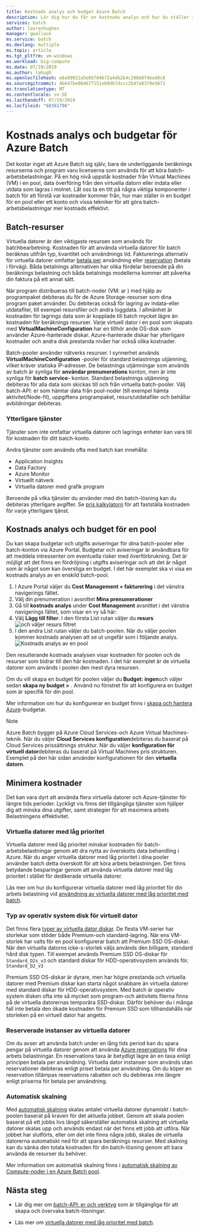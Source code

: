 ```yaml
---
title: Kostnads analys och budget Azure Batch
description: Lär dig hur du får en kostnads analys och hur du ställer in en budget för batch-arbetsbelastningen.
services: batch
author: laurenhughes
manager: gwallace
ms.service: batch
ms.devlang: multiple
ms.topic: article
ms.tgt_pltfrm: vm-windows
ms.workload: big-compute
ms.date: 07/19/2019
ms.author: lahugh
ms.openlocfilehash: e6a99021a5e05f04672a4db2b4c208b8f4bad8c8
ms.sourcegitcommit: 4b647be06d677151eb9db7dccc2bd7a8379e5871
ms.translationtype: MT
ms.contentlocale: sv-SE
ms.lasthandoff: 07/19/2019
ms.locfileid: "68361796"
---
```

# <a name="cost-analysis-and-budgets-for-azure-batch"></a>Kostnads analys och budgetar för Azure Batch

Det kostar inget att Azure Batch sig själv, bara de underliggande beräknings resurserna och program varu licenserna som används för att köra batch-arbetsbelastningar. På en hög nivå uppstår kostnader från Virtual Machines (VM) i en pool, data överföring från den virtuella datorn eller indata eller utdata som lagras i molnet. Låt oss ta en titt på några viktiga komponenter i batch för att förstå var kostnader kommer från, hur man ställer in en budget för en pool eller ett konto och vissa tekniker för att göra batch-arbetsbelastningar mer kostnads effektivt.

## <a name="batch-resources"></a>Batch-resurser

Virtuella datorer är den viktigaste resursen som används för batchbearbetning. Kostnaden för att använda virtuella datorer för batch beräknas utifrån typ, kvantitet och användnings tid. Fakturerings alternativ för virtuella datorer omfattar [betala per](https://azure.microsoft.com/offers/ms-azr-0003p/) användning eller [reservation](../billing/billing-save-compute-costs-reservations.md) (betala i förväg). Båda betalnings alternativen har olika fördelar beroende på din beräknings belastning och båda betalnings modellerna kommer att påverka din faktura på ett annat sätt.

När program distribueras till batch-noder (VM: ar [](batch-application-packages.md)) med hjälp av programpaket debiteras du för de Azure Storage-resurser som dina program paket använder. Du debiteras också för lagring av indata-eller utdatafiler, till exempel resursfiler och andra loggdata. I allmänhet är kostnaden för lagrings data som är kopplade till batch mycket lägre än kostnaden för beräknings resurser. Varje virtuell dator i en pool som skapats med **VirtualMachineConfiguration** har en tillhör ande OS-disk som använder Azure-hanterade diskar. Azure-hanterade diskar har ytterligare kostnader och andra disk prestanda nivåer har också olika kostnader.

Batch-pooler använder nätverks resurser. I synnerhet används **VirtualMachineConfiguration** -pooler för standard belastnings utjämning, vilket kräver statiska IP-adresser. De belastnings utjämningar som används av batch är synliga för **användar prenumerations** konton, men är inte synliga för **batch service-** konton. Standard belastnings utjämning debiteras för alla data som skickas till och från virtuella batch-pooler. Välj batch-API: er som hämtar data från pool-noder (till exempel hämta aktivitet/Node-fil), uppgiftens programpaket, resurs/utdatafiler och behållar avbildningar debiteras.

### <a name="additional-services"></a>Ytterligare tjänster

Tjänster som inte omfattar virtuella datorer och lagrings enheter kan vara till för kostnaden för ditt batch-konto.

Andra tjänster som används ofta med batch kan innehålla:

- Application Insights
- Data Factory
- Azure Monitor
- Virtuellt nätverk
- Virtuella datorer med grafik program

Beroende på vilka tjänster du använder med din batch-lösning kan du debiteras ytterligare avgifter. Se [pris kalkylatorn](https://azure.microsoft.com/pricing/calculator/) för att fastställa kostnaden för varje ytterligare tjänst.

## <a name="cost-analysis-and-budget-for-a-pool"></a>Kostnads analys och budget för en pool

Du kan skapa budgetar och utgifts aviseringar för dina batch-pooler eller batch-konton via Azure Portal. Budgetar och aviseringar är användbara för att meddela intressenter om eventuella risker med överförbrukning. Det är möjligt att det finns en fördröjning i utgifts aviseringar och att det är något som är något som kan överstiga en budget. I det här exemplet ska vi visa en kostnads analys av en enskild batch-pool.

1. I Azure Portal väljer du **Cost Management + fakturering** i det vänstra navigerings fältet.
1. Välj din prenumeration i avsnittet **Mina prenumerationer**
1. Gå till **kostnads analys** under **Cost Management** avsnittet i det vänstra navigerings fältet, som visar en vy så här:
1. Välj **Lägg till filter**. I den första List rutan väljer du **resurs** ![och väljer resurs filtret](./media/batch-budget/resource-filter.png)
1. I den andra List rutan väljer du batch-poolen. När du väljer poolen kommer kostnads analysen att se ut ungefär som i följande analys.
    ![Kostnads analys av en pool](./media/batch-budget/pool-cost-analysis.png)

Den resulterande kostnads analysen visar kostnaden för poolen och de resurser som bidrar till den här kostnaden. I det här exemplet är de virtuella datorer som används i poolen den mest dyra resursen.

Om du vill skapa en budget för poolen väljer du **Budget: ingen**och väljer sedan **skapa ny budget >** . Använd nu fönstret för att konfigurera en budget som är specifik för din pool.

Mer information om hur du konfigurerar en budget finns i [skapa och hantera Azure](../cost-management/tutorial-acm-create-budgets.md)-budgetar.

> [!NOTE]
> Azure Batch bygger på Azure Cloud Services-och Azure Virtual Machines-teknik. När du väljer **Cloud Services konfiguration**debiteras du baserat på Cloud Services prissättnings struktur. När du väljer **konfiguration för virtuell dator**debiteras du baserat på Virtual Machines pris strukturen. Exemplet på den här sidan använder konfigurationen för den **virtuella datorn**.

## <a name="minimize-cost"></a>Minimera kostnader

Det kan vara dyrt att använda flera virtuella datorer och Azure-tjänster för längre tids perioder. Lyckligt vis finns det tillgängliga tjänster som hjälper dig att minska dina utgifter, samt strategier för att maximera arbets Belastningens effektivitet.

### <a name="low-priority-virtual-machines"></a>Virtuella datorer med låg prioritet

Virtuella datorer med låg prioritet minskar kostnaden för batch-arbetsbelastningar genom att dra nytta av överskotts data behandling i Azure. När du anger virtuella datorer med låg prioritet i dina pooler använder batch detta överskott för att köra arbets belastningen. Det finns betydande besparingar genom att använda virtuella datorer med låg prioritet i stället för dedikerade virtuella datorer.

Läs mer om hur du konfigurerar virtuella datorer med låg prioritet för din arbets belastning vid [användning av virtuella datorer med låg prioritet med batch](batch-low-pri-vms.md).

### <a name="virtual-machine-os-disk-type"></a>Typ av operativ system disk för virtuell dator

Det finns flera [typer av virtuella dator diskar](../virtual-machines/windows/disks-types.md). De flesta VM-serier har storlekar som stöder både Premium-och standard-lagring. När ens VM-storlek har valts för en pool konfigurerar batch att Premium SSD OS-diskar. När den virtuella datorns icke-s-storlek väljs används den billigare, standard hård disk typen. Till exempel används Premium SSD OS-diskar för `Standard_D2s_v3` och standard diskar för HDD-operativsystem används för. `Standard_D2_v3`

Premium SSD OS-diskar är dyrare, men har högre prestanda och virtuella datorer med Premium diskar kan starta något snabbare än virtuella datorer med standard diskar för HDD-operativsystem. Med batch är operativ system disken ofta inte så mycket som program-och aktivitets filerna finns på de virtuella datorernas temporära SSD-diskar. Därför behöver du i många fall inte betala den ökade kostnaden för Premium SSD som tillhandahålls när storleken på en virtuell dator har angetts.

### <a name="reserved-virtual-machine-instances"></a>Reserverade instanser av virtuella datorer

Om du avser att använda batch under en lång tids period kan du spara pengar på virtuella datorer genom att använda [Azure reservations](../billing/billing-save-compute-costs-reservations.md) för dina arbets belastningar. En reservations taxa är betydligt lägre än en taxa enligt principen betala per användning. Virtuella dator instanser som används utan reservationer debiteras enligt priset betala per användning. Om du köper en reservation tillämpas reservations rabatten och du debiteras inte längre enligt priserna för betala per användning.

### <a name="automatic-scaling"></a>Automatisk skalning

Med [automatisk skalning](batch-automatic-scaling.md) skalas antalet virtuella datorer dynamiskt i batch-poolen baserat på kraven för det aktuella jobbet. Genom att skala poolen baserat på ett jobbs livs längd säkerställer automatisk skalning att virtuella datorer skalas upp och används endast när det finns ett jobb att utföra. När jobbet har slutförts, eller om det inte finns några jobb, skalas de virtuella datorerna automatiskt ned för att spara beräknings resurser. Med skalning kan du sänka den totala kostnaden för din batch-lösning genom att bara använda de resurser du behöver.

Mer information om automatisk skalning finns i [automatisk skalning av Compute-noder i en Azure Batch pool](batch-automatic-scaling.md).

## <a name="next-steps"></a>Nästa steg

- Lär dig mer om [batch-API: er och verktyg](batch-apis-tools.md) som är tillgängliga för att skapa och övervaka batch-lösningar.  

- Läs mer om [virtuella datorer med låg prioritet med batch](batch-low-pri-vms.md).
